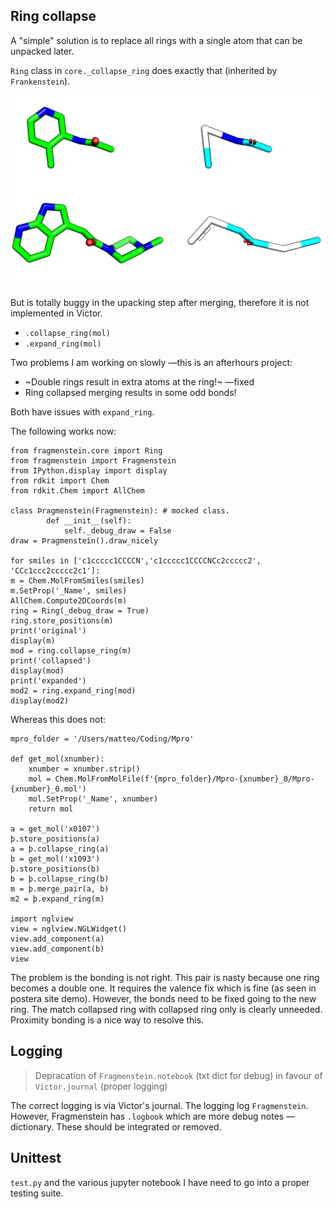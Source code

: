 ## Ring collapse

A "simple" solution is to replace all rings with a single atom that can be unpacked later.

``Ring`` class in ``core._collapse_ring`` does exactly that (inherited by ``Frankenstein``).

![collapse](images/atom_collapse.png)

But is totally buggy in the upacking step after merging, therefore it is not implemented in Victor.

* `.collapse_ring(mol)`
* `.expand_ring(mol)`

Two problems I am working on slowly —this is an afterhours project:

* ~Double rings result in extra atoms at the ring!~ —fixed
* Ring collapsed merging results in some odd bonds!

Both have issues with `expand_ring`.

The following works now:

    from fragmenstein.core import Ring
    from fragmenstein import Fragmenstein
    from IPython.display import display
    from rdkit import Chem
    from rdkit.Chem import AllChem
    
    class Þragmenstein(Fragmenstein): # mocked class.
            def __init__(self):
                self._debug_draw = False
    draw = Þragmenstein().draw_nicely
    
    for smiles in ['c1ccccc1CCCCN','c1ccccc1CCCCNCc2ccccc2', 'CCc1ccc2ccccc2c1']:
    m = Chem.MolFromSmiles(smiles)
    m.SetProp('_Name', smiles)
    AllChem.Compute2DCoords(m)
    ring = Ring(_debug_draw = True)
    ring.store_positions(m)
    print('original')
    display(m)
    mod = ring.collapse_ring(m)
    print('collapsed')
    display(mod)
    print('expanded')
    mod2 = ring.expand_ring(mod)
    display(mod2)

Whereas this does not:

    mpro_folder = '/Users/matteo/Coding/Mpro'
    
    def get_mol(xnumber):
        xnumber = xnumber.strip()
        mol = Chem.MolFromMolFile(f'{mpro_folder}/Mpro-{xnumber}_0/Mpro-{xnumber}_0.mol')
        mol.SetProp('_Name', xnumber)
        return mol
        
    a = get_mol('x0107')
    þ.store_positions(a)
    a = þ.collapse_ring(a)
    b = get_mol('x1093')
    þ.store_positions(b)
    b = þ.collapse_ring(b)
    m = þ.merge_pair(a, b)
    m2 = þ.expand_ring(m)
    
    import nglview
    view = nglview.NGLWidget()
    view.add_component(a)
    view.add_component(b)
    view
    
The problem is the bonding is not right.
This pair is nasty because one ring becomes a double one.
It requires the valence fix which is fine (as seen in postera site demo).
However, the bonds need to be fixed going to the new ring.
The match collapsed ring with collapsed ring only is clearly unneeded.
Proximity bonding is a nice way to resolve this.

## Logging

> Depracation of `Fragmenstein.notebook` (txt dict for debug) in favour of `Victor.journal` (proper logging)

The correct logging is via Victor's journal. The logging log `Fragmenstein`.
However, Fragmenstein has `.logbook` which are more debug notes —dictionary. These should be integrated or removed.

## Unittest

`test.py` and the various jupyter notebook I have need to go into a proper testing suite.